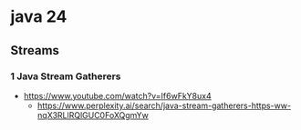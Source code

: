 # java 24
## Streams
### 1 Java Stream **Gatherers** 
- https://www.youtube.com/watch?v=If6wFkY8ux4 
  - https://www.perplexity.ai/search/java-stream-gatherers-https-ww-nqX3RLlRQlGUC0FoXQgmYw
  

